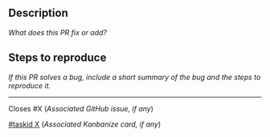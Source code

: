 ## Description

_What does this PR fix or add?_

## Steps to reproduce

_If this PR solves a bug, include a short summary of the bug and the steps to reproduce it._

---

Closes #X (_Associated GitHub issue, if any_)

[#taskid X](https://wiris.kanbanize.com/ctrl_board/2/cards/X/details/) (_Associated Kanbanize card, if any_)
